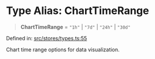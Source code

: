 # Type Alias: ChartTimeRange

> **ChartTimeRange** = `"1h"` \| `"7d"` \| `"24h"` \| `"30d"`

Defined in: [src/stores/types.ts:55](https://github.com/Nick2bad4u/Uptime-Watcher/blob/dca5483e793478722cd3e6e125cafcec5fc771f0/src/stores/types.ts#L55)

Chart time range options for data visualization.
